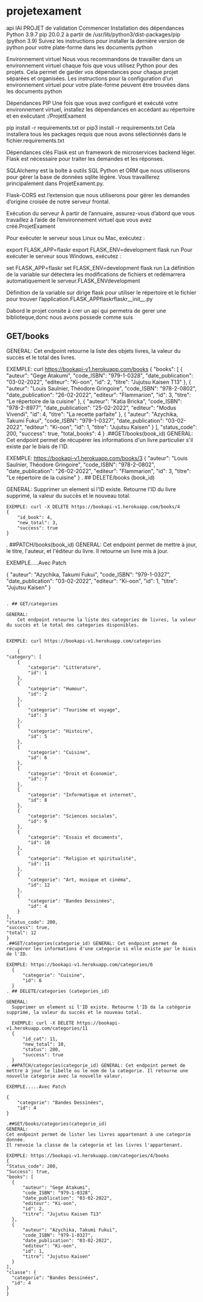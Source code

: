 # projetexament
 api
IAI PROJET de validation
Commencer
Installation des dépendances
Python 3.9.7
pip 20.0.2 à partir de /usr/lib/python3/dist-packages/pip (python 3.9)
Suivez les instructions pour installer la dernière version de python pour votre plate-forme dans les documents python

Environnement virtuel
Nous vous recommandons de travailler dans un environnement virtuel chaque fois que vous utilisez Python pour des projets. Cela permet de garder vos dépendances pour chaque projet séparées et organisées. Les instructions pour la configuration d’un environnement virtuel pour votre plate-forme peuvent être trouvées dans les documents python

Dépendances PIP
Une fois que vous avez configuré et exécuté votre environnement virtuel, installez les dépendances en accédant au répertoire et en exécutant :/ProjetExament

pip install -r requirements.txt
or
pip3 install -r requirements.txt
Cela installera tous les packages requis que nous avons sélectionnés dans le fichier.requirements.txt

Dépendances clés
Flask est un framework de microservices backend léger. Flask est nécessaire pour traiter les demandes et les réponses.

SQLAlchemy est la boîte à outils SQL Python et ORM que nous utiliserons pour gérer la base de données sqlite légère. Vous travaillerez principalement dans ProjetExament.py.

Flask-CORS est l’extension que nous utiliserons pour gérer les demandes d’origine croisée de notre serveur frontal.

Exécution du serveur
À partir de l’annuaire, assurez-vous d’abord que vous travaillez à l’aide de l’environnement virtuel que vous avez créé.ProjetExament

Pour exécuter le serveur sous Linux ou Mac, exécutez :

export FLASK_APP=flaskr
export FLASK_ENV=development
flask run
Pour exécuter le serveur sous Windows, exécutez :

set FLASK_APP=flaskr
set FLASK_ENV=development
flask run
La définition de la variable sur détectera les modifications de fichiers et redémarrera automatiquement le serveur.FLASK_ENVdevelopment

Définition de la variable sur dirige flask pour utiliser le répertoire et le fichier pour trouver l’application.FLASK_APPflaskrflaskr__init__.py


Dabord le projet consite à crer un api qui permetra de gerer une biblioteque,donc nous avons possede comme suis

 ## GET/books

GENERAL:
    Cet endpoint retourne la liste des objets livres, la valeur du succès et le total des livres. 

    
EXEMPLE: curl https://bookapi-v1.herokuapp.com/books
        {
    "books": [
        {
            "auteur": "Gege Atakumi",
            "code_ISBN": "979-1-0328",
            "date_publication": "03-02-2022",
            "editeur": "Ki-oon",
            "id": 2,
            "titre": "Jujutsu Kaisen T13"
        },
        {
            "auteur": "Louis Saulnier, Théodore Gringoire",
            "code_ISBN": "978-2-0802",
            "date_publication": "26-02-2022",
            "editeur": "Flammarion",
            "id": 3,
            "titre": "Le répertoire de la cuisine"
        },
        {
            "auteur": "Katia Bricka",
            "code_ISBN": "978-2-8977",
            "date_publication": "25-02-2022",
            "editeur": "Modus Vivendi",
            "id": 4,
            "titre": "La recette parfaite"
        },
        {
            "auteur": "Azychika, Takumi Fukui",
            "code_ISBN": "979-1-0327",
            "date_publication": "03-02-2022",
            "editeur": "Ki-oon",
            "id": 1,
            "titre": "Jujutsu Kaisen"
        }
    ],
    "status_code": 200,
    "success": true,
    "total_books": 4
}
.##GET/books(book_id) GENERAL: Cet endpoint permet de récupérer les informations d'un livre particulier s'il existe par le biais de l'ID.

EXEMPLE: https://bookapi-v1.herokuapp.com/books/3
    {
        "auteur": "Louis Saulnier, Théodore Gringoire",
        "code_ISBN": "978-2-0802",
        "date_publication": "26-02-2022",
        "editeur": "Flammarion",
        "id": 3,
        "titre": "Le répertoire de la cuisine"
    }
. ## DELETE/books (book_id)

GENERAL:
    Supprimer un element si l'ID existe. Retourne l'ID du livre supprimé, la valeur du succès et le nouveau total.

    EXEMPLE: curl -X DELETE https://bookapi-v1.herokuapp.com/books/4
    {
        "id_book": 4,
        "new_total": 3,
        "success": true
    }
. ##PATCH/books(book_id) GENERAL: Cet endpoint permet de mettre à jour, le titre, l'auteur, et l'éditeur du livre. Il retourne un livre mis à jour.

EXEMPLE.....Avec Patch

  {
      "auteur": "Azychika, Takumi Fukui",
      "code_ISBN": "979-1-0327",
      "date_publication": "03-02-2022",
      "editeur": "Ki-oon",
      "id": 1,
      "titre": "Jujutsu Kaisen"
  }
  ```

. ## GET/categories

  GENERAL:
      Cet endpoint retourne la liste des categories de livres, la valeur du succès et le total des categories disponibles. 
  
      
  EXEMPLE: curl https://bookapi-v1.herokuapp.com/categories

      {
  "category": [
      {
          "categorie": "Litterature",
          "id": 1
      },
      {
          "categorie": "Humour",
          "id": 2
      },
      {
          "categorie": "Tourisme et voyage",
          "id": 3
      },
      {
          "categorie": "Histoire",
          "id": 5
      },
      {
          "categorie": "Cuisine",
          "id": 6
      },
      {
          "categorie": "Droit et Economie",
          "id": 7
      },
      {
          "categorie": "Informatique et internet",
          "id": 8
      },
      {
          "categorie": "Sciences sociales",
          "id": 9
      },
      {
          "categorie": "Essais et documents",
          "id": 10
      },
      {
          "categorie": "Religion et spiritualité",
          "id": 11
      },
      {
          "categorie": "Art, musique et cinéma",
          "id": 12
      },
      {
          "categorie": "Bandes Dessinées",
          "id": 4
      }
  ],
  "status_code": 200,
  "success": true,
  "total": 12
}
.##GET/categories(categorie_id) GENERAL: Cet endpoint permet de récupérer les informations d'une categorie si elle existe par le biais de l'ID.

EXEMPLE: https://bookapi-v1.herokuapp.com/categories/6
    {
        "categorie": "Cuisine",
        "id": 6
    }
. ## DELETE/categories (categories_id)

GENERAL:
    Supprimer un element si l'ID existe. Retourne l'ID da la catégorie supprimé, la valeur du succès et le nouveau total.

    EXEMPLE: curl -X DELETE https://bookapi-v1.herokuapp.com/categories/11
    {
        "id_cat": 11,
        "new_total": 10,
        "status": 200,
        "success": true
    }
. ##PATCH/categories(categorie_id) GENERAL: Cet endpoint permet de mettre à jour le libelle ou le nom de la categorie. Il retourne une nouvelle categorie avec la nouvelle valeur.

EXEMPLE.....Avec Patch

  {
      "categorie": "Bandes Dessinées",
      "id": 4
  }

.##GET/books/categories(categorie_id)
GENERAL:
Cet endpoint permet de lister les livres appartenant à une categorie donnée.
Il renvoie la classe de la categorie et les livres l'appartenant.

  EXEMPLE: https://bookapi-v1.herokuapp.com/categories/4/books
{
"Status_code": 200,
"Success": true,
"books": [
    {
        "auteur": "Gege Atakumi",
        "code_ISBN": "979-1-0328",
        "date_publication": "03-02-2022",
        "editeur": "Ki-oon",
        "id": 2,
        "titre": "Jujutsu Kaisen T13"
    },
    {
        "auteur": "Azychika, Takumi Fukui",
        "code_ISBN": "979-1-0327",
        "date_publication": "03-02-2022",
        "editeur": "Ki-oon",
        "id": 1,
        "titre": "Jujutsu Kaisen"
    }
],
"classe": {
    "categorie": "Bandes Dessinées",
    "id": 4
}
}



